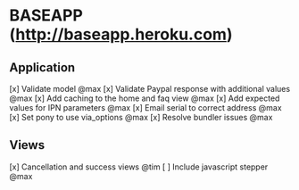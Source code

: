 BASEAPP (http://baseapp.heroku.com)
=================================================

Application
-------------------------------------------------
[x] Validate model @max
[x] Validate Paypal response with additional values @max
[x] Add caching to the home and faq view @max
[x] Add expected values for IPN parameters @max
[x] Email serial to correct address @max
[x] Set pony to use via_options @max
[x] Resolve bundler issues @max

Views
-------------------------------------------------
[x] Cancellation and success views @tim
[ ] Include javascript stepper @max

